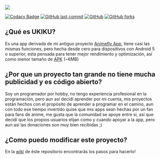 ![](https://github.com/jordyamc/UKIKU/blob/master/web/img/UKIKU%20Facebook.png)

[![Codacy Badge](https://api.codacy.com/project/badge/Grade/4f8228880e0a4d3da8ee1c861801e5bf)](https://app.codacy.com/app/jordyamc/UKIKU?utm_source=github.com&utm_medium=referral&utm_content=jordyamc/UKIKU&utm_campaign=Badge_Grade_Dashboard)
[![GitHub last commit](https://img.shields.io/github/last-commit/google/skia.svg)](https://github.com/jordyamc/UKIKU/commits/master)
[![GitHub](https://img.shields.io/github/license/mashape/apistatus.svg)](https://github.com/jordyamc/UKIKU/blob/master/LICENSE)
[![GitHub forks](https://img.shields.io/github/forks/jordyamc/UKIKU.svg)](https://github.com/jordyamc/UKIKU/network/members)

## ¿Qué es UKIKU?

Es una app derivada de mi antiguo proyecto [Animeflv App](https://github.com/jordyamc/Animeflv), tiene casi las mismas funciones, pero hecha desde cero para dispositivos con Android 5 o superior, esta pensada para tener mejor rendimiento y optimización, así como menor tamaño de [APK](https://github.com/jordyamc/UKIKU/raw/master/app/release/app-release.apk) (~6MB)

## ¿Por que un proyecto tan grande no tiene mucha publicidad y es código abierto?

Soy un programador por hobby, no tengo experiencia profesional en la programación, pero aun así decidí aprender por mi cuenta, mis proyectos están hechos con el propósito de aprender a programar en el camino, aun con todo ese tiempo invertido quise que mis apps sean hechas por un fan para fans de anime, me gusta que la comunidad se apoye entre si, así que decidí que los propios usuarios elijan como y cuando apoyar a la app, pero aun así las donaciones son muy bien recibidas ;)

## ¿Como puedo modificar este proyecto?

En la [wiki](https://github.com/jordyamc/UKIKU/wiki) de éste repositorio encontrarás los pasos para hacerlo!